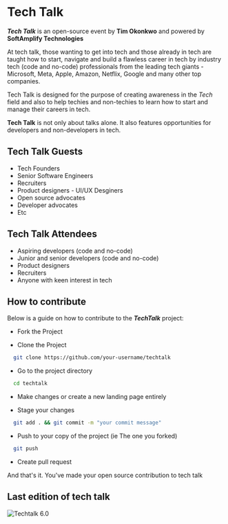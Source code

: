 # Tech Talk 

**_Tech Talk_** is an open-source event by **Tim Okonkwo** and powered by **SoftAmplify Technologies**

At tech talk, those wanting to get into tech and those already in tech are taught how to start, navigate and build a flawless career in tech by industry tech (code and no-code) professionals from the leading tech giants - Microsoft, Meta, Apple, Amazon, Netflix, Google and many other top companies.

Tech Talk is designed for the purpose of creating awareness in the _Tech_ field and also to help techies and non-techies to learn how to start and manage their careers in tech.

**Tech Talk** is not only about talks alone. It also features opportunities for developers and non-developers in tech.

## Tech Talk Guests
- Tech Founders
- Senior Software Engineers
- Recruiters
- Product designers - UI/UX Desginers
- Open source advocates
- Developer advocates
- Etc

## Tech Talk Attendees
- Aspiring developers (code and no-code)
- Junior and senior developers (code and no-code)
- Product designers
- Recruiters
- Anyone with keen interest in tech

## How to contribute
Below is a guide on how to contribute to the **_TechTalk_** project:

* Fork the Project

* Clone the Project

```bash
  git clone https://github.com/your-username/techtalk
```

* Go to the project directory

```bash
  cd techtalk
```

* Make changes or create a new landing page entirely

* Stage your changes

```bash
  git add . && git commit -m "your commit message"
```

* Push to your copy of the project (ie The one you forked)

```bash
  git push 
```

* Create pull request

And that's it. You've made your open source contribution to tech talk


## Last edition of tech talk
![Techtalk 6.0](./img/techtalk6.0.jpg)
